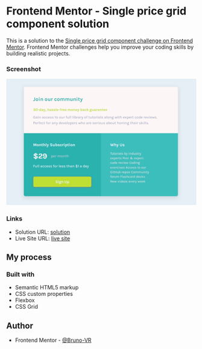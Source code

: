 # Frontend Mentor - Single price grid component solution

This is a solution to the [Single price grid component challenge on Frontend Mentor](https://www.frontendmentor.io/challenges/single-price-grid-component-5ce41129d0ff452fec5abbbc). Frontend Mentor challenges help you improve your coding skills by building realistic projects. 

### Screenshot

![](./images/desktop.png)

### Links

- Solution URL: [solution](https://www.frontendmentor.io/solutions/single-price-grid-component-IX8-v5Ttjd)
- Live Site URL: [live site](https://desafios-front-end-git-single-price-grid-bruno-vr.vercel.app/)

## My process

### Built with

- Semantic HTML5 markup
- CSS custom properties
- Flexbox
- CSS Grid

## Author

- Frontend Mentor - [@Bruno-VR](https://www.frontendmentor.io/profile/Bruno-VR)
